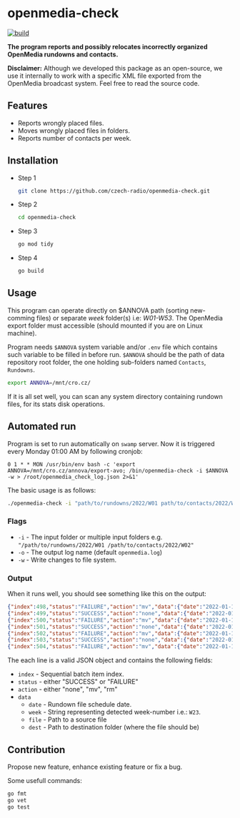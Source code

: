 # openmedia-check

[![build](https://github.com/czech-radio/openmedia-check/actions/workflows/main.yml/badge.svg)](https://github.com/czech-radio/openmedia-check/actions/workflows/main.yml)

**The program reports and possibly relocates incorrectly organized OpenMedia rundowns and contacts.**

**Disclaimer:** Although we developed this package as an open-source, we use it internally to work with a specific XML file exported from the OpenMedia broadcast system. Feel free to read the source code.

## Features

- Reports wrongly placed files.
- Moves wrongly placed files in folders.
- Reports number of contacts per week.

## Installation

- Step 1
  ```bash
  git clone https://github.com/czech-radio/openmedia-check.git
  ```
- Step 2
  ```bash
  cd openmedia-check
  ```
- Step 3
  ```bash
  go mod tidy
  ```
- Step 4
  ```bash
  go build
  ```

## Usage

This program can operate directly on $ANNOVA path (sorting new-comming files) or separate *week* folder(s) i.e: _W01-W53_.
The OpenMedia export folder must accessible (should mounted if you are on Linux machine).

Program needs `$ANNOVA` system variable and/or `.env` file which contains such variable to be filled in before run.
`$ANNOVA` should be the path of data repository root folder, the one holding sub-folders named `Contacts`, `Rundowns`.
```bash
export ANNOVA=/mnt/cro.cz/

```

If it is all set well, you can scan any system directory containing rundown files, for its stats disk operations.


## Automated run

Program is set to run automatically on `swamp` server. Now it is triggered every Monday 01:00 AM by following cronjob:

```
0 1 * * MON /usr/bin/env bash -c 'export ANNOVA=/mnt/cro.cz/annova/export-avo; /bin/openmedia-check -i $ANNOVA -w > /root/openmedia_check_log.json 2>&1'
```


The basic usage is as follows:

```bash
./openmedia-check -i "path/to/rundowns/2022/W01 path/to/contacts/2022/W02"
```

### Flags

- `-i` - The input folder or multiple input folders e.g. `"/path/to/rundowns/2022/W01 /path/to/contacts/2022/W02"`
- `-o` - The output log name (default `openmedia.log`)
- `-w` - Write changes to file system.

### Output

When it runs well, you should see something like this on the output:

```json
{"index":498,"status":"FAILURE","action":"mv","data":{"date":"2022-01-15","week":"W02","file":"data/Rundowns/2022/W01/RD_20-24_RŽ_Sport_-_Sobota_15_01_2022_2_9905892_20220115234504.xml","dest":"data/Rundowns/2022/W02"}}
{"index":499,"status":"SUCCESS","action":"none","data":{"date":"2022-01-06","week":"W01","file":"data/Rundowns/2022/W01/RD_20-24_RŽ_Sport_-_Thu__06_01_2022_2_9802737_20220106234505.xml","dest":"data/Rundowns/2022/W01"}}
{"index":500,"status":"FAILURE","action":"mv","data":{"date":"2022-01-13","week":"W02","file":"data/Rundowns/2022/W01/RD_20-24_RŽ_Sport_-_Thu__13_01_2022_2_9882830_20220113234503.xml","dest":"data/Rundowns/2022/W02"}}
{"index":501,"status":"SUCCESS","action":"none","data":{"date":"2022-01-04","week":"W01","file":"data/Rundowns/2022/W01/RD_20-24_RŽ_Sport_-_Tue__04_01_2022_2_9774691_20220104234504.xml","dest":"data/Rundowns/2022/W01"}}
{"index":502,"status":"FAILURE","action":"mv","data":{"date":"2022-01-11","week":"W02","file":"data/Rundowns/2022/W01/RD_20-24_RŽ_Sport_-_Tue__11_01_2022_2_9857136_20220111234504.xml","dest":"data/Rundowns/2022/W02"}}
{"index":503,"status":"SUCCESS","action":"none","data":{"date":"2022-01-05","week":"W01","file":"data/Rundowns/2022/W01/RD_20-24_RŽ_Sport_-_Wed__05_01_2022_2_9788319_20220105234504.xml","dest":"data/Rundowns/2022/W01"}}
{"index":504,"status":"FAILURE","action":"mv","data":{"date":"2022-01-12","week":"W02","file":"data/Rundowns/2022/W01/RD_20-24_RŽ_Sport_-_Wed__12_01_2022_2_9870175_20220112234504.xml","dest":"data/Rundowns/2022/W02"}}
```

The each line is a valid JSON object and contains the following fields:

- `index` - Sequential batch item index.
- `status` - either "SUCCESS" or "FAILURE"
- `action` - either "none", "mv", "rm"
- `data`
  - `date` - Rundown file schedule date.  
  - `week` - String representing detected week-number i.e.: `W23`.
  - `file` - Path to a source file
  - `dest` - Path to destination folder (where the file should be)

## Contribution

Propose new feature, enhance existing feature or fix a bug.


Some usefull commands:

```bash
go fmt
go vet
go test
```
